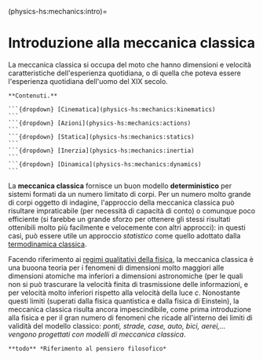 <!--
````{only} html
```{article-info}
:author: basics
:date: "{sub-ref}`today`"
:read-time: "{sub-ref}`wordcount-minutes` min read"
```
````
-->

(physics-hs:mechanics:intro)=
# Introduzione alla meccanica classica

La meccanica classica si occupa del moto che hanno dimensioni e velocità caratteristiche dell'esperienza quotidiana, o di quella che poteva essere l'esperienza quotidiana dell'uomo del XIX secolo. 

````{only} html
**Contenuti.**

```{dropdown} [Cinematica](physics-hs:mechanics:kinematics)
```
```{dropdown} [Azioni](physics-hs:mechanics:actions)
```
```{dropdown} [Statica](physics-hs:mechanics:statics)
```
```{dropdown} [Inerzia](physics-hs:mechanics:inertia)
```
```{dropdown} [Dinamica](physics-hs:mechanics:dynamics)
```

````

La **meccanica classica** fornisce un buon modello **deterministico** per sistemi formati da un numero limitato di corpi. Per un numero molto grande di corpi oggetto di indagine, l'approccio della meccanica classica può risultare impraticabile (per necessità di capacità di conto) o comunque poco efficiente (si farebbe un grande sforzo per ottenere gli stessi risultati ottenibili molto più facilmente e velocemente con altri approcci): in questi casi, può essere utile un approccio *statistico* come quello adottato dalla [termodinamica classica](physics-hs:thermodyanmics:intro).

Facendo riferimento ai [regimi qualitativi della fisica](physics-hs:intro:current-status:regimes), la meccanica classica è una buoona teoria per i fenomeni di dimensioni molto maggiori alle dimensioni atomiche ma inferiori a dimensioni astronomiche (per le quali non si può trascurare la velocità finita di trasmissione delle informazioni, e per velocità molto inferiori rispetto alla velocità della luce $c$. Nonostante questi limiti (superati dalla fisica quantistica e dalla fisica di Einstein), la meccanica classica risulta ancora impescindibile, come prima introduzione alla fisica e per il gran numero di fenomeni che ricade all'interno dei limiti di validità del modello classico: *ponti, strade, case, auto, bici, aerei,... vengono progettati con modelli di meccanica classica*.

```{note} Determinismo e meccanicismo
**todo** *Riferimento al pensiero filosofico*
```
